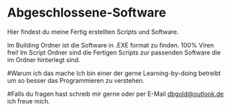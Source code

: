 # Abgeschlossene-Software
Hier findest du meine Fertig erstellten Scripts und Software.

Im Building Ordner ist die Software in .EXE format zu finden. 100% Viren frei!
Im Script Ordner sind die Fertigen Scripts zur passenden Software die im Ordner hinterlegt sind.

#Warum ich das mache
Ich bin einer der gerne Learning-by-doing betreibt um so besser das Programmieren zu verstehen.

#Falls du fragen hast schreib mir gerne oder per E-Mail dbgold@outlook.de ich freue mich.

